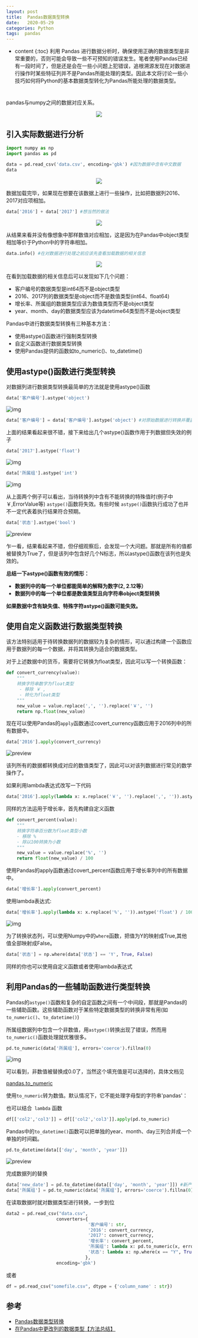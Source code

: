 ```yaml
---
layout: post
title:  Pandas数据类型转换
date:   2020-05-29
categories: Python
tags:  pandas 
---
```

* content
{:toc}
利用 Pandas 进行数据分析时，确保使用正确的数据类型是非常重要的，否则可能会导致一些不可预知的错误发生。笔者使用Pandas已经有一段时间了，但是还是会在一些小问题上犯错误，追根溯源发现在对数据进行操作时某些特征列并不是Pandas所能处理的类型。因此本文将讨论一些小技巧如何将Python的基本数据类型转化为Pandas所能处理的数据类型。









# 

pandas与numpy之间的数据对应关系。

<center><img src="https://raw.githubusercontent.com/HG1227/image/master/img_tuchuang/20200529211109.png"/></center>



## **引入实际数据进行分析**

```python
import numpy as np
import pandas as pd

data = pd.read_csv('data.csv', encoding='gbk') #因为数据中含有中文数据
data
```

<center><img src="https://raw.githubusercontent.com/HG1227/image/master/img_tuchuang/20200529213337.jpg"/></center>



数据加载完毕，如果现在想要在该数据上进行一些操作，比如把数据列2016、2017对应项相加。

```python
data['2016'] + data['2017'] #想当然的做法
```

<center><img src="https://raw.githubusercontent.com/HG1227/image/master/img_tuchuang/20200529213434.jpg"/></center>

从结果来看并没有像想象中那样数值对应相加，这是因为在Pandas中object类型相加等价于Python中的字符串相加。

```python
data.info() #在对数据进行处理之前应该先查看加载数据的相关信息
```

<center><img src="https://raw.githubusercontent.com/HG1227/image/master/img_tuchuang/20200529213737.jpg"/></center>

在看到加载数据的相关信息后可以发现如下几个问题：

- 客户编号的数据类型是int64而不是object类型
- 2016、2017列的数据类型是object而不是数值类型(int64、float64)
- 增长率、所属组的数据类型应该为数值类型而不是object类型
- year、month、day的数据类型应该为datetime64类型而不是object类型

Pandas中进行数据类型转换有三种基本方法：

- 使用astype()函数进行强制类型转换
- 自定义函数进行数据类型转换
- 使用Pandas提供的函数如to_numeric()、to_datetime()

## **使用astype()函数进行类型转换**

对数据列进行数据类型转换最简单的方法就是使用astype()函数

```python
data['客户编号'].astype('object')
```

![img](https://pic2.zhimg.com/80/v2-c8f75121cf68dcf3c26f58dafa3a3f59_720w.jpg)

```python
data['客户编号'] = data['客户编号'].astype('object') #对原始数据进行转换并覆盖原始数据列
```

上面的结果看起来很不错，接下来给出几个astype()函数作用于列数据但失效的例子

```python
data['2017'].astype('float')
```

![img](https://pic1.zhimg.com/80/v2-6309804f8bc611401dfda4c6036d7038_720w.jpg)

```python
data['所属组'].astype('int')
```

![img](https://pic4.zhimg.com/80/v2-b5974d2c636c93cc967077ce1458accb_720w.jpg)

从上面两个例子可以看出，当待转换列中含有不能转换的特殊值时(例子中￥,ErrorValue等) `astype()`函数将失效。有些时候 `astype()`函数执行成功了也并不一定代表着执行结果符合预期。

```python
data['状态'].astype('bool')
```

![preview](https://pic2.zhimg.com/v2-6f8f39ba119eded5a7f5439e0f344041_r.jpg)

乍一看，结果看起来不错，但仔细观察后，会发现一个大问题。那就是所有的值都被替换为True了，但是该列中包含好几个N标志，所以astype()函数在该列也是失效的。

**总结一下astype()函数有效的情形：**

- **数据列中的每一个单位都能简单的解释为数字(2, 2.12等）**
- **数据列中的每一个单位都是数值类型且向字符串object类型转换**

**如果数据中含有缺失值、特殊字符astype()函数可能失效。**

## **使用自定义函数进行数据类型转换**

该方法特别适用于待转换数据列的数据较为复杂的情形，可以通过构建一个函数应用于数据列的每一个数据，并将其转换为适合的数据类型。

对于上述数据中的货币，需要将它转换为float类型，因此可以写一个转换函数：

```python
def convert_currency(value):
    """
    转换字符串数字为float类型
     - 移除 ￥ ,
     - 转化为float类型
    """
    new_value = value.replace(',', '').replace('￥', '')
    return np.float(new_value)
```

现在可以使用Pandas的`apply`函数通过covert_currency函数应用于2016列中的所有数据中。

```python
data['2016'].apply(convert_currency)
```

![preview](https://pic3.zhimg.com/v2-eaae5d7d31619afd1554ee9ddf591852_r.jpg)

该列所有的数据都转换成对应的数值类型了，因此可以对该列数据进行常见的数学操作了。

如果利用lambda表达式改写一下代码

```python
data['2016'].apply(lambda x: x.replace('￥', '').replace(',', '')).astype('float')
```

同样的方法运用于增长率，首先构建自定义函数

```python
def convert_percent(value):
    """
    转换字符串百分数为float类型小数
    - 移除 %
    - 除以100转换为小数
    """
    new_value = value.replace('%', '')
    return float(new_value) / 100
```

使用Pandas的apply函数通过covert_percent函数应用于增长率列中的所有数据中。

```python
data['增长率'].apply(convert_percent)
```

使用lambda表达式:

```python
data['增长率'].apply(lambda x: x.replace('%', '')).astype('float') / 100

```

![img](https://pic3.zhimg.com/80/v2-36bbaffdbd4f41941fc5cf5696be4e1a_720w.jpg)

为了转换状态列，可以使用Numpy中的`where`函数，把值为Y的映射成True,其他值全部映射成False。

```python
data['状态'] = np.where(data['状态'] == 'Y', True, False)
```

同样的你也可以使用自定义函数或者使用lambda表达式

## **利用Pandas的一些辅助函数进行类型转换**

Pandas的`astype()`函数和复杂的自定函数之间有一个中间段，那就是Pandas的一些辅助函数。这些辅助函数对于某些特定数据类型的转换非常有用(如`to_numeric()`、`to_datetime()`)

所属组数据列中包含一个非数值，用`astype()`转换出现了错误，然而用`to_numeric()`函数处理就优雅很多。

```python
pd.to_numeric(data['所属组'], errors='coerce').fillna(0)
```

![img](https://pic1.zhimg.com/80/v2-8beea7d22934975581894f03760c7b74_720w.jpg)

可以看到，非数值被替换成0.0了，当然这个填充值是可以选择的，具体文档见

<a href="https://pandas.pydata.org/pandas-docs/stable/reference/api/pandas.to_numeric.html" target="">pandas.to_numeric</a> 

使用`to_numeric`转为数值。默认情况下，它不能处理字母型的字符串'pandas'：

也可以结合` lambda` 函数

```python
df[['col2','col3']] = df[['col2','col3']].apply(pd.to_numeric)
```



Pandas中的`to_datetime()`函数可以把单独的year、month、day三列合并成一个单独的时间戳。

```python
pd.to_datetime(data[['day', 'month', 'year']])
```

![preview](https://pic2.zhimg.com/v2-a8ea3e55eccb3068096902f5aefbfe29_r.jpg)

完成数据列的替换

```python
data['new_date'] = pd.to_datetime(data[['day', 'month', 'year']]) #新产生的一列数据
data['所属组'] = pd.to_numeric(data['所属组'], errors='coerce').fillna(0)
```

在读取数据时就对数据类型进行转换，一步到位

```python
data2 = pd.read_csv("data.csv",
                   converters={
                               '客户编号': str,
                               '2016': convert_currency,
                               '2017': convert_currency,
                               '增长率': convert_percent,
                               '所属组': lambda x: pd.to_numeric(x, errors='coerce'),
                               '状态': lambda x: np.where(x == "Y", True, False)
                              },
                   encoding='gbk')
```

或者

```python
df = pd.read_csv("somefile.csv", dtype = {'column_name' : str})
```



## 参考

- <a href="https://zhuanlan.zhihu.com/p/35287822?utm_source=ZHShareTargetIDMore&utm_medium=social&utm_oi=935643310962458624" target="_blank">Pandas数据类型转换</a>
- [在Pandas中更改列的数据类型【方法总结】](https://vimsky.com/article/3694.html) 
